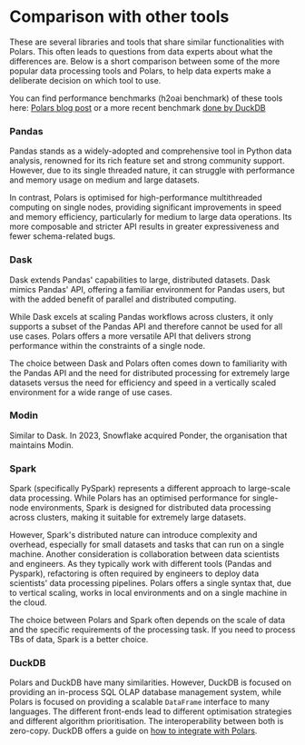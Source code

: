 # Comparison with other tools


These are several libraries and tools that share similar functionalities with Polars. This often leads to questions from data experts about what the differences are. Below is a short comparison between some of the more popular data processing tools and Polars, to help data experts make a deliberate decision on which tool to use.


You can find performance benchmarks (h2oai benchmark) of these tools here: [Polars blog post](https://pola.rs/posts/benchmarks/) or a more recent benchmark [done by DuckDB](https://duckdblabs.github.io/db-benchmark/)


### Pandas


Pandas stands as a widely-adopted and comprehensive tool in Python data analysis, renowned for its rich feature set and strong community support. However, due to its single threaded nature, it can struggle with performance and memory usage on medium and large datasets.


In contrast, Polars is optimised for high-performance multithreaded computing on single nodes, providing significant improvements in speed and memory efficiency, particularly for medium to large data operations. Its more composable and stricter API results in greater expressiveness and fewer schema-related bugs.


### Dask


Dask extends Pandas' capabilities to large, distributed datasets. Dask mimics Pandas' API, offering a familiar environment for Pandas users, but with the added benefit of parallel and distributed computing.


While Dask excels at scaling Pandas workflows across clusters, it only supports a subset of the Pandas API and therefore cannot be used for all use cases. Polars offers a more versatile API that delivers strong performance within the constraints of a single node.


The choice between Dask and Polars often comes down to familiarity with the Pandas API and the need for distributed processing for extremely large datasets versus the need for efficiency and speed in a vertically scaled environment for a wide range of use cases.


### Modin


Similar to Dask. In 2023, Snowflake acquired Ponder, the organisation that maintains Modin.


### Spark


Spark (specifically PySpark) represents a different approach to large-scale data processing. While Polars has an optimised performance for single-node environments, Spark is designed for distributed data processing across clusters, making it suitable for extremely large datasets.


However, Spark's distributed nature can introduce complexity and overhead, especially for small datasets and tasks that can run on a single machine. Another consideration is collaboration between data scientists and engineers. As they typically work with different tools (Pandas and Pyspark), refactoring is often required by engineers to deploy data scientists' data processing pipelines. Polars offers a single syntax that, due to vertical scaling, works in local environments and on a single machine in the cloud.


The choice between Polars and Spark often depends on the scale of data and the specific requirements of the processing task. If you need to process TBs of data, Spark is a better choice.


### DuckDB


Polars and DuckDB have many similarities. However, DuckDB is focused on providing an in-process SQL OLAP database management system, while Polars is focused on providing a scalable `DataFrame` interface to many languages. The different front-ends lead to different optimisation strategies and different algorithm prioritisation. The interoperability between both is zero-copy. DuckDB offers a guide on [how to integrate with Polars](https://duckdb.org/docs/guides/python/polars.html).